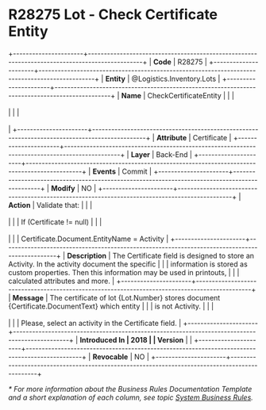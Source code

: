 ﻿---
erp.type: business-rule
erp.entity: Logistics.Inventory.Lots
---

# R28275 Lot - Check Certificate Entity
+----------------------+-----------------------------------------------------------------------------------------------+
| **Code**             | R28275                                                                                        |
+----------------------+-----------------------------------------------------------------------------------------------+
| **Entity**           | @Logistics.Inventory.Lots                                                                     |
+----------------------+-----------------------------------------------------------------------------------------------+
| **Name**             | CheckCertificateEntity                                                                        |
|                      | <br/><br/>                                                                                    |
|                      | <br/><br/>                                                                                    |
+----------------------+-----------------------------------------------------------------------------------------------+
| **Attribute**        | Certificate                                                                                   |
+----------------------+-----------------------------------------------------------------------------------------------+
| **Layer**            | Back-End                                                                                      |
+----------------------+-----------------------------------------------------------------------------------------------+
| **Events**           | Commit                                                                                        |
+----------------------+-----------------------------------------------------------------------------------------------+
| **Modify**           | NO                                                                                            |
+----------------------+-----------------------------------------------------------------------------------------------+
| **Action**           | Validate that:                                                                                |
|                      | <br/><br/>                                                                                    |
|                      | If (Certificate != null)                                                                      |
|                      | <br/><br/>                                                                                    |
|                      | Certificate.Document.EntityName = Activity                                                    |
+----------------------+-----------------------------------------------------------------------------------------------+
| **Description**      | The Certificate field is designed to store an Activity. In the activity document the specific |
|                      | information is stored as custom properties. Then this information may be used in printouts,   |
|                      | calculated attributes and more.                                                               |
+----------------------+-----------------------------------------------------------------------------------------------+
| **Message**          | The certificate of lot {Lot.Number} stores document {Certificate.DocumentText} which entity   |
|                      | is not Activity.                                                                              |
|                      | <br/><br/>                                                                                    |
|                      | Please, select an activity in the Certificate field.                                          |
+----------------------+-----------------------------------------------------------------------------------------------+
| **Introduced In      | 2018                                                                                          |
| Version**            |                                                                                               |
+----------------------+-----------------------------------------------------------------------------------------------+
| **Revocable**        | NO                                                                                            |
+----------------------+-----------------------------------------------------------------------------------------------+

*\* For more information about the Business Rules Documentation Template and a short explanation of each column, see
topic [System Business Rules](../templates/template-description-system-business-rules.md).*
